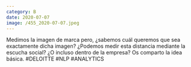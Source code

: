 ```yaml
--- 
category: B 
date: 2020-07-07 
image: /455_2020-07-07.jpeg 
--- 
```


Medimos la imagen de marca pero, ¿sabemos cuál queremos que sea exactamente dicha imagen? ¿Podemos medir esta distancia mediante la escucha social? ¿O incluso dentro de la empresa? Os comparto la idea básica. #DELOITTE #NLP #ANALYTICS